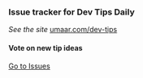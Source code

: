 
### Issue tracker for Dev Tips Daily

*See the site* [umaar.com/dev-tips](https://umaar.com/dev-tips/)

#### Vote on new tip ideas

[Go to Issues](https://github.com/umaar/dev-tips/issues?q=is%3Aopen+is%3Aissue+label%3Aenhancement)